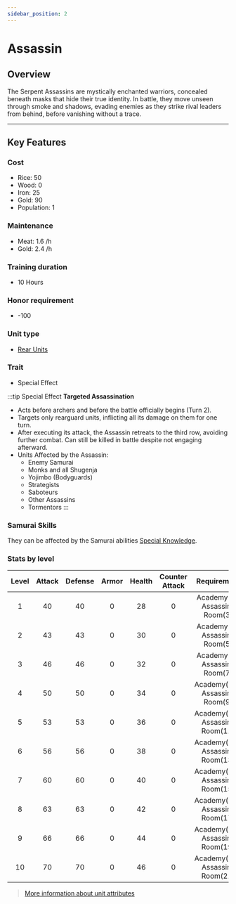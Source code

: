 ```yaml
---
sidebar_position: 2
---
```

# Assassin

## Overview

The Serpent Assassins are mystically enchanted warriors, concealed beneath masks that hide their true identity. In battle, they move unseen through smoke and shadows, evading enemies as they strike rival leaders from behind, before vanishing without a trace.

---

## Key Features

### Cost
- Rice: 50
- Wood: 0
- Iron: 25
- Gold: 90
- Population: 1

### Maintenance
- Meat: 1.6 /h
- Gold: 2.4 /h

### Training duration
- 10 Hours

### Honor requirement
- -100

### Unit type
- [Rear Units](../../index.md#rear-units)

### Trait
- Special Effect

:::tip Special Effect
**Targeted Assassination**
- Acts before archers and before the battle officially begins (Turn 2).
- Targets only rearguard units, inflicting all its damage on them for one turn.
- After executing its attack, the Assassin retreats to the third row, avoiding further combat. Can still be killed in battle despite not engaging afterward.
- Units Affected by the Assassin:
  - Enemy Samurai
  - Monks and all Shugenja
  - Yojimbo (Bodyguards)
  - Strategists
  - Saboteurs
  - Other Assassins
  - Tormentors
:::

### Samurai Skills
They can be affected by the Samurai abilities [Special Knowledge](../../../samurais/knowledge-skills.md).

### Stats by level

| Level | Attack | Defense | Armor | Health | Counter Attack |           Requirement           |
| :---: | :----: | :-----: | :---: | :----: | :------------: | :-----------------------------: |
|   1   |   40   |   40    |   0   |   28   |       0        |  Academy(3), Assassins Room(3)  |
|   2   |   43   |   43    |   0   |   30   |       0        |  Academy(5), Assassins Room(5)  |
|   3   |   46   |   46    |   0   |   32   |       0        |  Academy(8), Assassins Room(7)  |
|   4   |   50   |   50    |   0   |   34   |       0        | Academy(12), Assassins Room(9)  |
|   5   |   53   |   53    |   0   |   36   |       0        | Academy(14), Assassins Room(11) |
|   6   |   56   |   56    |   0   |   38   |       0        | Academy(17), Assassins Room(13) |
|   7   |   60   |   60    |   0   |   40   |       0        | Academy(20), Assassins Room(15) |
|   8   |   63   |   63    |   0   |   42   |       0        | Academy(23), Assassins Room(17) |
|   9   |   66   |   66    |   0   |   44   |       0        | Academy(25), Assassins Room(19) |
|  10   |   70   |   70    |   0   |   46   |       0        | Academy(29), Assassins Room(21) |

> [More information about unit attributes](../../index.md#attributes)